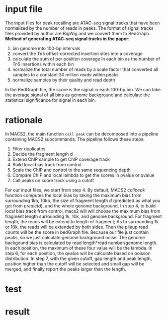 # input file
The input files for peak recalling are ATAC-seq signal tracks that have been normalized by the number of reads in peaks. The format of signal tracks files provided by author are BigWig and we convert them to BedGraph.
**Method of generating ATAC-seq signal tracks in the paper:**
 1. bin genome into 100-bp intervals
 2. convert the Tn5 offset-corrected insertion sites into a coverage
 3. calculate the sum of per position coverage in each bin as the number of Tn5 insertions within each bin
 4. normalize the total number of reads by a scale factor that converted all samples to a constant 30 million reads within peaks
 5. normalize samples by their quality and read depth

In the BedGraph file, the score is the signal in each 100-bp bin. We can take the average signal of all bins as genome background and calculate the statistical significance for signal in each bin.

# rationale
In MACS2, the main function `call peak` can be decomposed into a pipeline containing MACS2 subcommands. The pipeline follows these steps: 
1. Filter duplicates
2. Decide the fragment length d
3. Extend ChIP sample to get ChIP coverage track
4. Build local bias track from control
5. Scale the ChIP and control to the same sequencing depth
6. Compare ChIP and local lambda to get the scores in pvalue or qvalue
7. Call peaks on score track using a cutoff

For our input files, we start from step 4.
By default, MACS2 _callpeak_ function computes the local bias by taking the maximum bias from surrounding 1kb, 10kb, the size of fragment length _d_ (predicted as what you got from _predictd_), and the whole genome background.
In step 4, to build local bias track from control, macs2 will will choose the maximum bias from fragment length surrounding 1k, 10k, and genome background. For fragment length, the reads will be extend to length of fragment; As to surrounding 1k or 10k, the reads will be extended by both sides. Then the pileup read counts will be the score in bedGraph file. Because our file just contain peaks, so we just calculate genome background noise. The genome backgound bias is calculated by read length*read number/genome length. In each position, the maximum of these four value will be the lambda. In step 6, for each position, the qvalue will be calculate based on poisson distribution. In step 7, with the given cutoff, gap length and peak length, position higher than the cutoff will be selected and small gap will be merged, and finally report the peaks larger than the length.  
# test
# result
<!--stackedit_data:
eyJoaXN0b3J5IjpbMjIyODczNDAwLC01NDczMTIyNDMsLTE5Mz
k1NjkzNDcsMzc5MzczMzMxLC02OTU1MjU1NCw3NDY3NzUyNTEs
LTE5OTc3NTMyMTcsLTI3MTQ5MDAyMywtMjEzNDg0MTgxMCwxMD
I2OTI5NDMwLC01NjcxNDExMzIsMTM1MDQ1MjEzLDY2MzgzMDQ3
MCwxNTY5NDcyMDg1LC0xMjc3MTY5MDk4LDEyOTA2Njk0NzMsNz
kyNjMxNTQ5LC0xMjQ5MDcwODg4LDYwMjA5MTM0LC0xMzQ3Mzg4
MjUyXX0=
-->